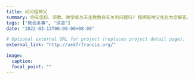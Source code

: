 ```yaml
---
title: 问问程神父
summary: 你有信仰、宗教、神学或与天主教教会有关的问题吗? 程明聪神父在此为您解答。
tags: ["教会圣事", "讲道"]
date: "2022-03-13T00:00:00+08:00"

# Optional external URL for project (replaces project detail page).
external_link: "http://askfrfrancis.org/"

image:
  caption:
  focal_point: ""
---
```

